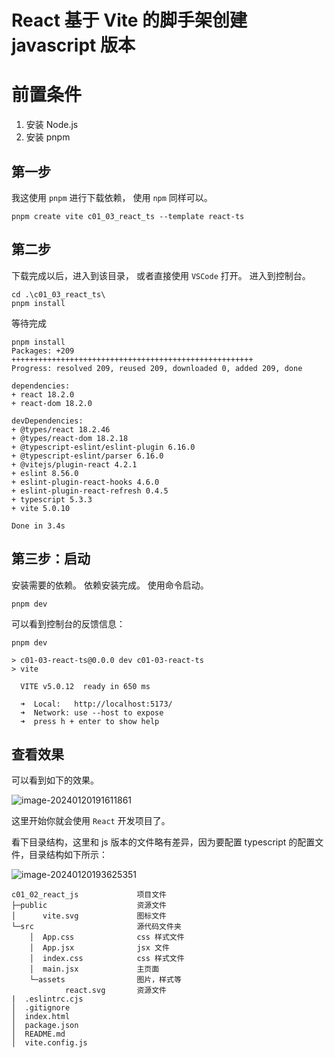 # React 基于 Vite 的脚手架创建 javascript 版本

# 前置条件

1. 安装 Node.js 
2. 安装 pnpm

## 第一步

我这使用 `pnpm` 进行下载依赖， 使用 `npm` 同样可以。

```shell
pnpm create vite c01_03_react_ts --template react-ts
```

## 第二步

下载完成以后，进入到该目录， 或者直接使用 `VSCode` 打开。 进入到控制台。 

```shell
cd .\c01_03_react_ts\
pnpm install
```

等待完成

```shell
pnpm install
Packages: +209
++++++++++++++++++++++++++++++++++++++++++++++++++++++
Progress: resolved 209, reused 209, downloaded 0, added 209, done

dependencies:
+ react 18.2.0
+ react-dom 18.2.0

devDependencies:
+ @types/react 18.2.46
+ @types/react-dom 18.2.18
+ @typescript-eslint/eslint-plugin 6.16.0
+ @typescript-eslint/parser 6.16.0
+ @vitejs/plugin-react 4.2.1
+ eslint 8.56.0
+ eslint-plugin-react-hooks 4.6.0
+ eslint-plugin-react-refresh 0.4.5
+ typescript 5.3.3
+ vite 5.0.10

Done in 3.4s
```



## 第三步：启动

安装需要的依赖。 依赖安装完成。 使用命令启动。 

```shell
pnpm dev
```

可以看到控制台的反馈信息：

```shell
pnpm dev

> c01-03-react-ts@0.0.0 dev c01-03-react-ts
> vite

  VITE v5.0.12  ready in 650 ms

  ➜  Local:   http://localhost:5173/
  ➜  Network: use --host to expose
  ➜  press h + enter to show help
```

## 查看效果

可以看到如下的效果。 

![image-20240120191611861](https://cdn.xymiao.com/xymiao/xymiaocdn/res/2024/202401/image-20240120191611861.png)

这里开始你就会使用 `React` 开发项目了。

看下目录结构，这里和 js 版本的文件略有差异，因为要配置 typescript 的配置文件，目录结构如下所示：

![image-20240120193625351](https://cdn.xymiao.com/xymiao/xymiaocdn/res/2024/202401/image-20240120193625351.png)

```shell
c01_02_react_js				项目文件
├─public					资源文件
│      vite.svg				图标文件
└─src						源代码文件夹
    │  App.css				css 样式文件
    │  App.jsx				jsx 文件
    │  index.css			css 样式文件
    │  main.jsx				主页面
    └─assets				图片，样式等
            react.svg		资源文件
|  .eslintrc.cjs
│  .gitignore
│  index.html
│  package.json
│  README.md
│  vite.config.js
```

